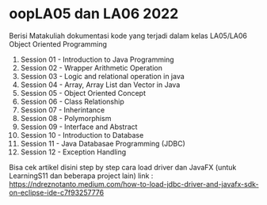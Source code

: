 # oopLA05 dan LA06 2022
Berisi Matakuliah dokumentasi kode yang terjadi dalam kelas LA05/LA06 Object Oriented Programming

1. Session 01 - Introduction to Java Programming
2. Session 02 - Wrapper Arithmetic Operation
3. Session 03 - Logic and relational operation in java
4. Session 04 - Array, Array List dan Vector in Java
5. Session 05 - Object Oriented Concept
6. Session 06 - Class Relationship
7. Session 07 - Inherintance
8. Session 08 - Polymorphism
9. Session 09 - Interface and Abstract
10. Session 10 - Introduction to Database
11. Session 11 - Java Databasae Programming (JDBC)
12. Session 12 - Exception Handling

Bisa cek artikel disini step by step cara load driver dan JavaFX (untuk LearningS11 dan beberapa project lain)
link : https://ndreznotanto.medium.com/how-to-load-jdbc-driver-and-javafx-sdk-on-eclipse-ide-c7f93257776

